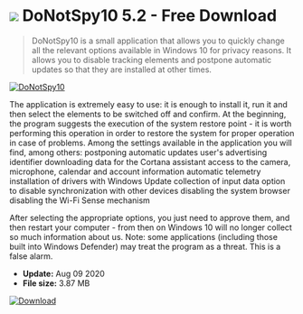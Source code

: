 # ![](https://cdn.softexe.net/static/icon/win.gif) DoNotSpy10 5.2 - Free Download

> DoNotSpy10 is a small application that allows you to quickly change all the relevant options available in Windows 10 for privacy reasons. It allows you to disable tracking elements and postpone automatic updates so that they are installed at other times.

[![DoNotSpy10](https://gallery.dpcdn.pl/imgc/Tools/60576/g_-_420x350_1.5_-_x20150805093449_0.png)](https://softexe.net/win/security-privacy/data-protection/donotspy10:afad.html)

The application is extremely easy to use: it is enough to install it, run it and then select the elements to be switched off and confirm. At the beginning, the program suggests the execution of the system restore point - it is worth performing this operation in order to restore the system for proper operation in case of problems. Among the settings available in the application you will find, among others:
 postponing automatic updates
 user's advertising identifier
 downloading data for the Cortana assistant
 access to the camera, microphone, calendar and account information
 automatic telemetry 
 installation of drivers with Windows Update
 collection of input data
 option to disable synchronization with other devices
 disabling the system browser
 disabling the Wi-Fi Sense mechanism
 
 After selecting the appropriate options, you just need to approve them, and then restart your computer - from then on Windows 10 will no longer collect so much information about us. Note: some applications (including those built into Windows Defender) may treat the program as a threat. This is a false alarm.


- **Update:** Aug 09 2020
- **File size:** 3.87 MB

[![Download](https://cdn.softexe.net/static/img/download.png)](https://softexe.net/win/security-privacy/data-protection/donotspy10:afad.html)

